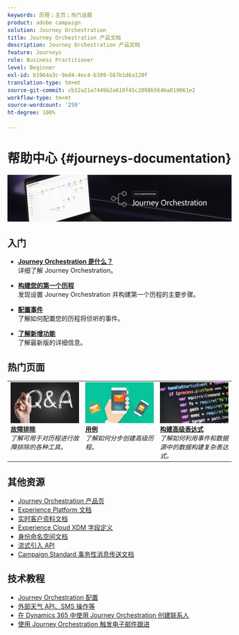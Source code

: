 ```yaml
---
keywords: 历程；主页；热门话题
product: adobe campaign
solution: Journey Orchestration
title: Journey Orchestration 产品文档
description: Journey Orchestration 产品文档
feature: Journeys
role: Business Practitioner
level: Beginner
exl-id: b1964a3c-9ed4-4ec4-b399-567b1d6a120f
translation-type: tm+mt
source-git-commit: cb32a21a7449b2a610f45c2098b564ba819061e2
workflow-type: tm+mt
source-wordcount: '259'
ht-degree: 100%

---
```


# 帮助中心 {#journeys-documentation}

![](using/assets/do-not-localize/bannerjourney.png)

## 入门

* **[Journey Orchestration 是什么？](using/about/about-journey-orchestration.md)**<br/>
详细了解 Journey Orchestration。

* **[构建您的第一个历程](using/about/get-started.md)**<br/>
发现设置 Journey Orchestration 并构建第一个历程的主要步骤。

* **[配置事件](using/event/about-events.md#section_tbk_5qt_pgb)**<br/>
了解如何配置您的历程将侦听的事件。

* **[了解新增功能](using/release-notes/release-notes.md)**<br/>
了解最新版的详细信息。

## 热门页面

<table style="table-layout:fixed">
<tr>
    <td valign="top">
        <a href="using/about/troubleshooting.md">
       <img alt="开发人员" src="using/assets/do-not-localize/FAQ.png" />
       </a>
    <div>
    <a href="using/about/troubleshooting.md"><strong>故障排除</strong></a>
    </div>
    <em>了解可用于对历程进行故障排除的各种工具。</em>
    <br>
  </td>
  <td valign="top">
    <a href="using/usecase/building-the-journey.md">
      <img alt="构建" src="using/assets/do-not-localize/design.png"/>
    </a>
    <div>
    <a href="using/usecase/building-the-journey.md"><strong>用例</strong></a>
    </div>
    <em>了解如何分步创建高级历程。</em>
    <br>
  </td>
  <td valign="top">
    <a href="using/expression/expressionadvanced.md">
      <img alt="条件" src="using/assets/do-not-localize/dev.png"/>
    </a>
    <div>
    <a href="using/expression/expressionadvanced.md"><strong>构建高级表达式</strong></a>
    </div>
    <em>了解如何利用事件和数据源中的数据构建复杂表达式。</em>
    <br>
  </td>
</tr>
</table>

## 其他资源

* [Journey Orchestration 产品页](https://www.adobe.com/cn/experience-platform/journey-orchestration.html)
* [Experience Platform 文档](https://www.adobe.com/cn/experience-platform/documentation-and-developer-resources.html)
* [实时客户资料文档](https://docs.adobe.com/content/help/zh-Hans/experience-platform/profile/home.html)
* [Experience Cloud XDM 字段定义](https://docs.adobe.com/content/help/zh-Hans/experience-platform/xdm/home.html)
* [身份命名空间文档](https://docs.adobe.com/content/help/zh-Hans/experience-platform/identity/home.html)
* [流式引入 API](https://docs.adobe.com/content/help/zh-Hans/experience-platform/ingestion/streaming/overview.html)
* [Campaign Standard 事务性消息传送文档](https://docs.adobe.com/content/help/zh-Hans/campaign-standard/using/communication-channels/transactional-messaging/about-transactional-messaging.html)

## 技术教程

* [Journey Orchestration 配置](https://experienceleague.adobe.com/docs/platform-learn/comprehensive-technical-tutorial/module6/journey-orchestration-create-account.html?lang=zh-Hans#module6-journey-orchestration)
* [外部天气 API、SMS 操作等](https://experienceleague.adobe.com/docs/platform-learn/comprehensive-technical-tutorial/module12/journey-orchestration-external-weather-api-sms.html?lang=zh-Hans#module12)
* [在 Dynamics 365 中使用 Journey Orchestration 创建联系人](https://experienceleague.adobe.com/docs/platform-learn/comprehensive-technical-tutorial/module17/ex3.html?lang=zh-Hans#module17)
* [使用 Journey Orchestration 触发电子邮件跟进](https://experienceleague.adobe.com/docs/platform-learn/comprehensive-technical-tutorial/module20/ex4.html?lang=zh-Hans#module20)
